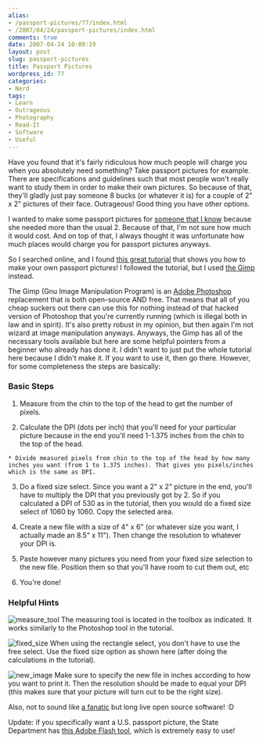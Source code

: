 ```yaml
---
alias:
- /passport-pictures/77/index.html
- /2007/04/24/passport-pictures/index.html
comments: true
date: 2007-04-24 10:09:19
layout: post
slug: passport-pictures
title: Passport Pictures
wordpress_id: 77
categories:
- Nerd
tags:
- Learn
- Outrageous
- Photography
- Read-It
- Software
- Useful
---
```


Have you found that it's fairly ridiculous how much people will charge you when you absolutely need something? Take passport pictures for example. There are specifications and guidelines such that most people won't really want to study them in order to make their own pictures. So because of that, they'll gladly just pay someone 8 bucks (or whatever it is) for a couple of 2" x 2" pictures of their face. Outrageous! Good thing you have other options.

I wanted to make some passport pictures for [someone that I know](/item?0,http://www.xanga.com/redbricks) because she needed more than the usual 2. Because of that, I'm not sure how much it would cost. And on top of that, I always thought it was unfortunate how much places would charge you for passport pictures anyways.

So I searched online, and I found [this great tutorial](/item?0,http://www.dpchallenge.com/tutorial.php?TUTORIAL_ID=22) that shows you how to make your own passport pictures! I followed the tutorial, but I used [the Gimp](/item?0,http://www.gimp.org) instead.

The Gimp (Gnu Image Manipulation Program) is an [Adobe Photoshop](/item?1,B003B32B2I) replacement that is both open-source AND free. That means that all of you cheap suckers out there can use this for nothing instead of that hacked version of Photoshop that you're currently running (which is illegal both in law and in spirit). It's also pretty robust in my opinion, but then again I'm not wizard at image manipulation anyways. Anyways, the Gimp has all of the necessary tools available but here are some helpful pointers from a beginner who already has done it. I didn't want to just put the whole tutorial here because I didn't make it. If you want to use it, then go there. However, for some completeness the steps are basically:


### Basic Steps





	
  1. Measure from the chin to the top of the head to get the number of pixels.

	
  2. Calculate the DPI (dots per inch) that you'll need for your particular picture because in the end you'll need 1-1.375 inches from the chin to the top of the head.

	
    * Divide measured pixels from chin to the top of the head by how many inches you want (from 1 to 1.375 inches). That gives you pixels/inches which is the same as DPI.




	
  3. Do a fixed size select. Since you want a 2" x 2" picture in the end, you'll have to multiply the DPI that you previously got by 2. So if you calculated a DPI of 530 as in the tutorial, then you would do a fixed size select of 1060 by 1060. Copy the selected area.

	
  4. Create a new file with a size of 4" x 6" (or whatever size you want, I actually made an 8.5" x 11"). Then change the resolution to whatever your DPI is.

	
  5. Paste however many pictures you need from your fixed size selection to the new file. Position them so that you'll have room to cut them out, etc

	
  6. You're done!





### Helpful Hints


![measure_tool](http://farm1.static.flickr.com/221/471460304_170c90bfff_o.jpg)
The measuring tool is located in the toolbox as indicated. It works similarly to the Photoshop tool in the tutorial.

![fixed_size](http://farm1.static.flickr.com/170/471460310_ddc25bdc26_o.jpg)
When using the rectangle select, you don't have to use the free select. Use the fixed size option as shown here (after doing the calculations in the tutorial).

![new_image](http://farm1.static.flickr.com/183/471460290_754e33b34b_o.jpg)
Make sure to specify the new file in inches according to how you want to print it. Then the resolution should be made to equal your DPI (this makes sure that your picture will turn out to be the right size).

Also, not to sound like [a fanatic](http://www.goingthewongway.com/2007/01/28/fanaticism/) but long live open source software! :D

Update: if you specifically want a U.S. passport picture, the State Department has [this Adobe Flash tool](/item?0,http://travel.state.gov/_res/flash/cropper/FIG_cropper.html#), which is extremely easy to use!
